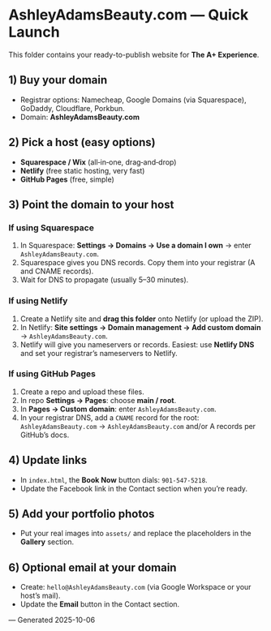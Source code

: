 # AshleyAdamsBeauty.com — Quick Launch

This folder contains your ready-to-publish website for **The A+ Experience**.

## 1) Buy your domain
- Registrar options: Namecheap, Google Domains (via Squarespace), GoDaddy, Cloudflare, Porkbun.
- Domain: **AshleyAdamsBeauty.com**

## 2) Pick a host (easy options)
- **Squarespace / Wix** (all‑in‑one, drag‑and‑drop)
- **Netlify** (free static hosting, very fast)
- **GitHub Pages** (free, simple)

## 3) Point the domain to your host

### If using Squarespace
1. In Squarespace: **Settings → Domains → Use a domain I own** → enter `AshleyAdamsBeauty.com`.
2. Squarespace gives you DNS records. Copy them into your registrar (A and CNAME records).
3. Wait for DNS to propagate (usually 5–30 minutes).

### If using Netlify
1. Create a Netlify site and **drag this folder** onto Netlify (or upload the ZIP).
2. In Netlify: **Site settings → Domain management → Add custom domain** → `AshleyAdamsBeauty.com`.
3. Netlify will give you nameservers or records. Easiest: use **Netlify DNS** and set your registrar’s nameservers to Netlify.

### If using GitHub Pages
1. Create a repo and upload these files.
2. In repo **Settings → Pages**: choose **main / root**.
3. In **Pages → Custom domain**: enter `AshleyAdamsBeauty.com`.
4. In your registrar DNS, add a `CNAME` record for the root: `AshleyAdamsBeauty.com` → `AshleyAdamsBeauty.com` and/or A records per GitHub’s docs.

## 4) Update links
- In `index.html`, the **Book Now** button dials: `901‑547‑5218`.
- Update the Facebook link in the Contact section when you’re ready.

## 5) Add your portfolio photos
- Put your real images into `assets/` and replace the placeholders in the **Gallery** section.

## 6) Optional email at your domain
- Create: `hello@AshleyAdamsBeauty.com` (via Google Workspace or your host’s mail).
- Update the **Email** button in the Contact section.

— Generated 2025-10-06
